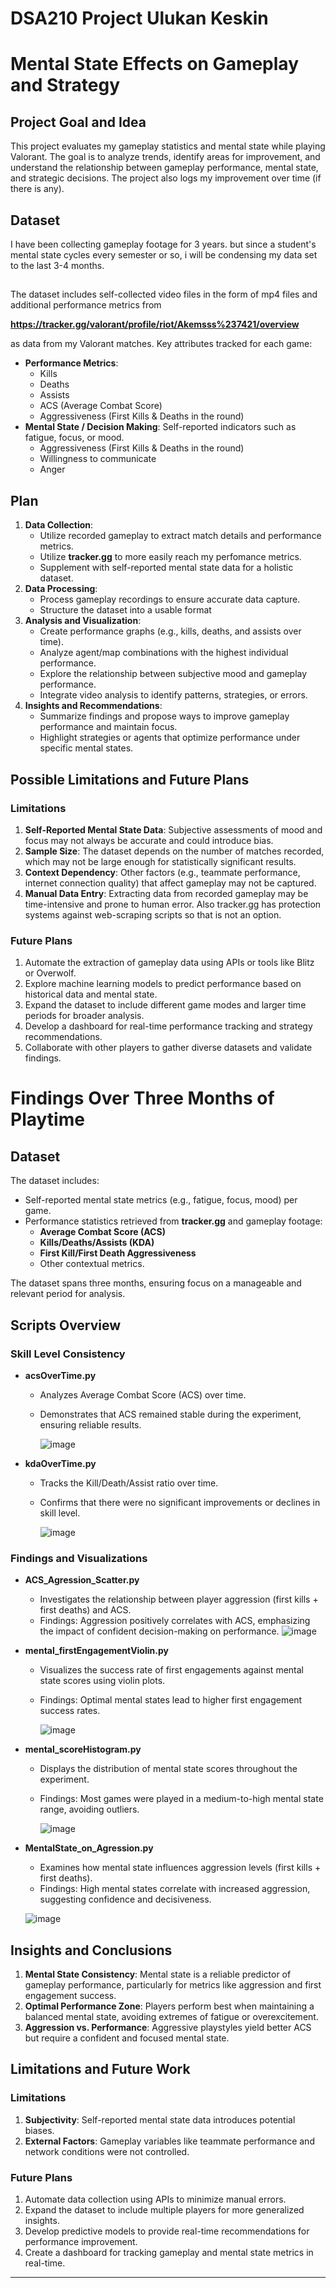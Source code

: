 # DSA210 Project Ulukan Keskin
# Mental State Effects on Gameplay and Strategy

## **Project Goal and Idea**
This project evaluates my gameplay statistics and mental state while playing Valorant. The goal is to analyze trends, identify areas for improvement, and understand the relationship between gameplay performance, mental state, and strategic decisions. The project also logs my improvement over time (if there is any).

## **Dataset**
I have been collecting gameplay footage for 3 years. but since a student's mental state cycles every semester or so, i will be condensing my data set to the last 3-4 months.
##
The dataset includes self-collected video files in the form of mp4 files and additional performance metrics from

**https://tracker.gg/valorant/profile/riot/Akemsss%237421/overview**

as data from my Valorant matches. Key attributes tracked for each game:

- **Performance Metrics**: 
  - Kills
  - Deaths
  - Assists
  - ACS (Average Combat Score)
  - Aggressiveness (First Kills & Deaths in the round)
- **Mental State / Decision Making**: Self-reported indicators such as fatigue, focus, or mood.
  - Aggressiveness (First Kills & Deaths in the round)
  - Willingness to communicate
  - Anger

## **Plan**
1. **Data Collection**: 
   - Utilize recorded gameplay to extract match details and performance metrics.
   - Utilize **tracker.gg** to more easily reach my perfomance metrics.
   - Supplement with self-reported mental state data for a holistic dataset.
2. **Data Processing**: 
   - Process gameplay recordings to ensure accurate data capture.
   - Structure the dataset into a usable format
3. **Analysis and Visualization**:
   - Create performance graphs (e.g., kills, deaths, and assists over time).
   - Analyze agent/map combinations with the highest individual performance.
   - Explore the relationship between subjective mood and gameplay performance.
   - Integrate video analysis to identify patterns, strategies, or errors.
4. **Insights and Recommendations**: 
   - Summarize findings and propose ways to improve gameplay performance and maintain focus.
   - Highlight strategies or agents that optimize performance under specific mental states.

## **Possible Limitations and Future Plans**
### **Limitations**
1. **Self-Reported Mental State Data**: Subjective assessments of mood and focus may not always be accurate and could introduce bias.
2. **Sample Size**: The dataset depends on the number of matches recorded, which may not be large enough for statistically significant results.
3. **Context Dependency**: Other factors (e.g., teammate performance, internet connection quality) that affect gameplay may not be captured.
4. **Manual Data Entry**: Extracting data from recorded gameplay may be time-intensive and prone to human error. Also tracker.gg has protection systems against web-scraping scripts so that is not an option.


### **Future Plans**
1. Automate the extraction of gameplay data using APIs or tools like Blitz or Overwolf.
2. Explore machine learning models to predict performance based on historical data and mental state.
3. Expand the dataset to include different game modes and larger time periods for broader analysis.
4. Develop a dashboard for real-time performance tracking and strategy recommendations.
5. Collaborate with other players to gather diverse datasets and validate findings.

# Findings Over Three Months of Playtime
## **Dataset**
The dataset includes:
- Self-reported mental state metrics (e.g., fatigue, focus, mood) per game.
- Performance statistics retrieved from **tracker.gg** and gameplay footage:
  - **Average Combat Score (ACS)**
  - **Kills/Deaths/Assists (KDA)**
  - **First Kill/First Death Aggressiveness**
  - Other contextual metrics.

The dataset spans three months, ensuring focus on a manageable and relevant period for analysis.

## **Scripts Overview**
### **Skill Level Consistency**
- **acsOverTime.py**
  - Analyzes Average Combat Score (ACS) over time.
  - Demonstrates that ACS remained stable during the experiment, ensuring reliable results.

    ![image](https://github.com/user-attachments/assets/757b489c-1351-4bb2-99df-7aa85df4dbb6)
    
- **kdaOverTime.py**
  - Tracks the Kill/Death/Assist ratio over time.
  - Confirms that there were no significant improvements or declines in skill level.
 
    ![image](https://github.com/user-attachments/assets/f6aa7b62-5d1e-4ad3-afaf-87339988d8a4)
    

### **Findings and Visualizations**
- **ACS_Agression_Scatter.py**
  - Investigates the relationship between player aggression (first kills + first deaths) and ACS.
  - Findings: Aggression positively correlates with ACS, emphasizing the impact of confident decision-making on performance.
    ![image](https://github.com/user-attachments/assets/71a7472a-ae37-4aec-8c89-3451c18a0ad9)
- **mental_firstEngagementViolin.py**
  - Visualizes the success rate of first engagements against mental state scores using violin plots.
  - Findings: Optimal mental states lead to higher first engagement success rates.
 
    ![image](https://github.com/user-attachments/assets/99b738e7-9775-4735-8ea7-1d6074513209)

    
- **mental_scoreHistogram.py**
  - Displays the distribution of mental state scores throughout the experiment.
  - Findings: Most games were played in a medium-to-high mental state range, avoiding outliers.

    ![image](https://github.com/user-attachments/assets/b07f56fb-addc-4c3c-bfaf-fdcda850bda5)
 
- **MentalState_on_Agression.py**
  - Examines how mental state influences aggression levels (first kills + first deaths).
  - Findings: High mental states correlate with increased aggression, suggesting confidence and decisiveness.
  
  ![image](https://github.com/user-attachments/assets/d584eee2-a47f-4cba-9c1b-c2824cb52f27)


## **Insights and Conclusions**
1. **Mental State Consistency**: Mental state is a reliable predictor of gameplay performance, particularly for metrics like aggression and first engagement success.
2. **Optimal Performance Zone**: Players perform best when maintaining a balanced mental state, avoiding extremes of fatigue or overexcitement.
3. **Aggression vs. Performance**: Aggressive playstyles yield better ACS but require a confident and focused mental state.

## **Limitations and Future Work**
### Limitations
1. **Subjectivity**: Self-reported mental state data introduces potential biases.
2. **External Factors**: Gameplay variables like teammate performance and network conditions were not controlled.

### Future Plans
1. Automate data collection using APIs to minimize manual errors.
2. Expand the dataset to include multiple players for more generalized insights.
3. Develop predictive models to provide real-time recommendations for performance improvement.
4. Create a dashboard for tracking gameplay and mental state metrics in real-time.

---

